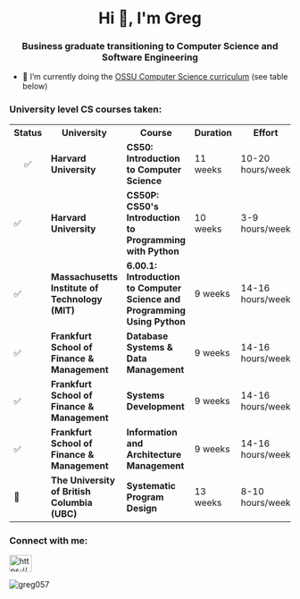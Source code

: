 <h1 align="center">Hi 👋, I'm Greg</h1>
<h3 align="center">Business graduate transitioning to Computer Science and Software Engineering</h3>

- 🔭 I’m currently doing the [OSSU Computer Science curriculum](https://github.com/ossu/computer-science) (see table below)

<h3 align="left">University level CS courses taken:</h3>
<table>
  <tr>
    <th align="center">Status</th>
    <th>University</th>
    <th>Course</th>
    <th>Duration</th>
    <th>Effort</th>
  </tr>
  <tr>
    <td align="center">✅</td>
    <td><b>Harvard University</b></td>
    <td><b>CS50: Introduction to Computer Science</b></td>
    <td>11 weeks</td>
    <td>10-20 hours/week</td>
  </tr>
  <tr>
    <td>✅</td>
    <td><b>Harvard University</b></td>
    <td><b>CS50P: CS50's Introduction to Programming with Python</b></td>
    <td>10 weeks</td>
    <td>3-9 hours/week</td>
  </tr>
  <tr>
    <td>✅</td>
    <td><b>Massachusetts Institute of Technology (MIT)</b></td>
    <td><b>6.00.1: Introduction to Computer Science and Programming Using Python</b></td>
    <td>9 weeks</td>
    <td>14-16 hours/week</td>
  </tr>
  <tr>
    <td>✅</td>
    <td><b>Frankfurt School of Finance & Management</b></td>
    <td><b>Database Systems & Data Management</b></td>
    <td>9 weeks</td>
    <td>14-16 hours/week</td>
  </tr>
  <tr>
    <td>✅</td>
    <td><b>Frankfurt School of Finance & Management</b></td>
    <td><b>Systems Development</b></td>
    <td>9 weeks</td>
    <td>14-16 hours/week</td>
  </tr>
  <tr>
    <td>✅</td>
    <td><b>Frankfurt School of Finance & Management</b></td>
    <td><b>Information and Architecture Management</b></td>
    <td>9 weeks</td>
    <td>14-16 hours/week</td>
  </tr>
  <tr>
    <td>🚧</td>
    <td><b>The University of British Columbia (UBC)</b></td>
    <td><b>Systematic Program Design</b></td>
    <td>13 weeks</td>
    <td>8-10 hours/week</td>
  </tr>
</table>


<h3 align="left">Connect with me:</h3>
<p align="left">
<a href="https://www.linkedin.com/in/gr%C3%A9goiremeyer/" target="blank"><img align="center" src="https://raw.githubusercontent.com/rahuldkjain/github-profile-readme-generator/master/src/images/icons/Social/linked-in-alt.svg" alt="https://www.linkedin.com/in/grégoiremeyer/" height="30" width="40" /></a>
</p>
<p><img align="center" src="https://github-readme-stats.vercel.app/api/top-langs?username=greg057&show_icons=true&locale=en&layout=compact" alt="greg057" /></p>

